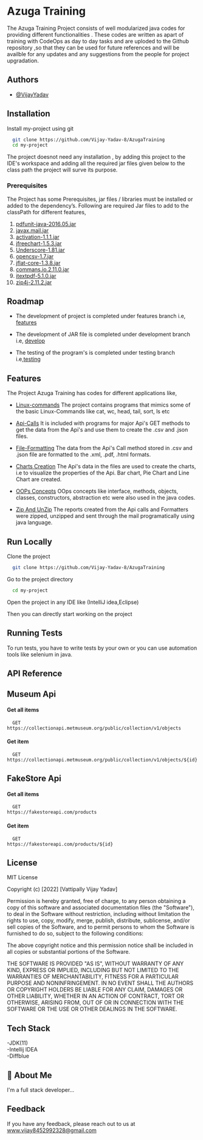 
# Azuga Training

The Azuga Training Project consists of well modularized java codes for providing different functionalities . These codes are written as apart of training with CodeOps as day to day tasks and are uploded to the Github repository ,so that they can be used for future references and will be availble for any updates and any suggestions from the people for project upgradation. 


## Authors

- [@VijayYadav](https://github.com/Vijay-Yadav-8)


## Installation

Install my-project using git

```bash
  git clone https://github.com/Vijay-Yadav-8/AzugaTraining
  cd my-project
```
The project doesnot need any installation , by adding this project to the IDE's workspace and adding all the required jar files given below to the class path the project will surve its purpose.
### Prerequisites 
The Project has some Prerequisites, jar files / libraries must be installed or added to the dependency’s. Following are required Jar files to add to the classPath for different features,
1. [pdfunit-java-2016.05.jar](http://www.pdfunit.com/en/download/)
2. [javax.mail.jar](https://jar-download.com/artifacts/com.sun.mail/javax.mail/1.6.1/source-code)
3. [activation-1.1.1.jar](https://jar-download.com/artifacts/javax.activation/activation/1.1.1/source-code)
4. [jfreechart-1.5.3.jar](https://search.maven.org/artifact/org.jfree/jfreechart/1.5.3/jar)
5. [Underscore-1.81.jar](https://mavenlibs.com/jar/file/com.github.javadev/underscore)
6. [opencsv-1.7.jar](https://jar-download.com/?search_box=opencsv-1.7)
7. [jflat-core-1.3.8.jar](https://jar-download.com/?search_box=JFlat)
8. [commans.io.2.11.0.jar](https://mvnrepository.com/artifact/commons-io/commons-io/2.11.0)
9. [itextpdf-5.1.0.jar](https://mvnrepository.com/artifact/com.itextpdf/itextpdf/5.1.0)
10. [zip4j-2.11.2.jar](https://mvnrepository.com/artifact/net.lingala.zip4j/zip4j/2.11.2)

    
## Roadmap

- The development of project is completed under features branch i.e, [features](https://github.com/Vijay-Yadav-8/AzugaTraining/tree/features)

- The development of JAR file is completed under development branch i.e, [develop](https://github.com/Vijay-Yadav-8/AzugaTraining/tree/develop)

- The testing of the program's is completed under testing branch i.e,[testing](https://github.com/Vijay-Yadav-8/AzugaTraining/tree/testing)

## Features

The Project Azuga Training has codes for different applications like,
- [Linux-commands](https://github.com/Vijay-Yadav-8/AzugaTraining/tree/features/week1#:~:text=15%20days%20ago)
The project contains programs that mimics some of the basic Linux-Commands like cat, wc, head, tail, sort, ls etc

- [Api-Calls](https://github.com/Vijay-Yadav-8/AzugaTraining/tree/features/week2)
It is included with programs for major Api's GET methods to get the data from the Api's and use them to create the .csv and .json files. 

- [File-Formatting](https://github.com/Vijay-Yadav-8/AzugaTraining/tree/features/week3)
The data from the Api's Call method stored in .csv and .json file are formatted to the .xml, .pdf, .html formats.

- [Charts Creation](https://github.com/Vijay-Yadav-8/AzugaTraining/tree/features/week3)
The Api's data in the files are used to create the charts, i.e to visualize the properties of the Api. Bar chart, Pie Chart and Line Chart are created.

- [OOPs Concepts](https://github.com/Vijay-Yadav-8/AzugaTraining/tree/features/oop)
OOps concepts like interface, methods, objects, classes, constructors, abstraction etc were also used in the java codes.

- [Zip And UnZip](https://github.com/Vijay-Yadav-8/AzugaTraining/tree/features/week4)
The reports created from the Api calls and Formatters were zipped, unzipped and sent through the mail programatically using java language.

## Run Locally

Clone the project

```bash
  git clone https://github.com/Vijay-Yadav-8/AzugaTraining
```

Go to the project directory

```bash
  cd my-project
```

Open the project in any IDE like (IntelliJ idea,Eclipse)

Then you can directly start working on the project




## Running Tests

To run tests, you have to write tests by your own or you can use automation tools like selenium in java.



## API Reference

## Museum Api

#### Get all items

```http
  GET 
https://collectionapi.metmuseum.org/public/collection/v1/objects
```

#### Get item

```http
  GET 
https://collectionapi.metmuseum.org/public/collection/v1/objects/${id}
```

## FakeStore Api
#### Get all items

```http
  GET 
https://fakestoreapi.com/products
```

#### Get item

```http
  GET 
https://fakestoreapi.com/products/${id}
```

## License

MIT License

Copyright (c) [2022] [Vattipally Vijay Yadav]

Permission is hereby granted, free of charge, to any person obtaining a copy
of this software and associated documentation files (the "Software"), to deal
in the Software without restriction, including without limitation the rights
to use, copy, modify, merge, publish, distribute, sublicense, and/or sell
copies of the Software, and to permit persons to whom the Software is
furnished to do so, subject to the following conditions:

The above copyright notice and this permission notice shall be included in all
copies or substantial portions of the Software.

THE SOFTWARE IS PROVIDED "AS IS", WITHOUT WARRANTY OF ANY KIND, EXPRESS OR
IMPLIED, INCLUDING BUT NOT LIMITED TO THE WARRANTIES OF MERCHANTABILITY,
FITNESS FOR A PARTICULAR PURPOSE AND NONINFRINGEMENT. IN NO EVENT SHALL THE
AUTHORS OR COPYRIGHT HOLDERS BE LIABLE FOR ANY CLAIM, DAMAGES OR OTHER
LIABILITY, WHETHER IN AN ACTION OF CONTRACT, TORT OR OTHERWISE, ARISING FROM,
OUT OF OR IN CONNECTION WITH THE SOFTWARE OR THE USE OR OTHER DEALINGS IN THE
SOFTWARE.


## Tech Stack

-JDK(11)\
-Intellij IDEA\
-Diffblue


## 🚀 About Me
I'm a full stack developer...


## Feedback

If you have any feedback, please reach out to us at www.vijay8452992328@gmail.com
